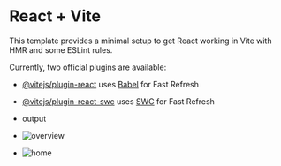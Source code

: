 # React + Vite

This template provides a minimal setup to get React working in Vite with HMR and some ESLint rules.

Currently, two official plugins are available:

- [@vitejs/plugin-react](https://github.com/vitejs/vite-plugin-react/blob/main/packages/plugin-react/README.md) uses [Babel](https://babeljs.io/) for Fast Refresh
- [@vitejs/plugin-react-swc](https://github.com/vitejs/vite-plugin-react-swc) uses [SWC](https://swc.rs/) for Fast Refresh

- output
- ![overview](https://github.com/oystercoder/react_task/assets/97734229/1f49fa84-e957-4140-8d22-12ddcc63ddcf)
- ![home](https://github.com/oystercoder/react_task/assets/97734229/2a6de269-90e5-4e67-8623-3c179f906972)



